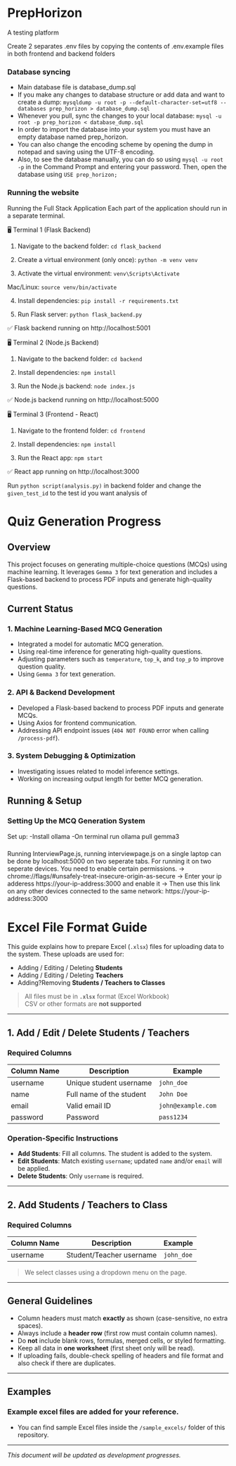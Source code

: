 # PrepHorizon
A testing platform

Create 2 separates .env files by copying the contents of .env.example files in both frontend and backend folders

### Database syncing
* Main database file is database_dump.sql
* If you make any changes to database structure or add data and want to create a dump: `mysqldump -u root -p --default-character-set=utf8 --databases prep_horizon > database_dump.sql`
* Whenever you pull, sync the changes to your local database: `mysql -u root -p prep_horizon < database_dump.sql`
* In order to import the database into your system you must have an empty database named prep_horizon.
* You can also change the encoding scheme by opening the dump in notepad and saving using the UTF-8 encoding.
* Also, to see the database manually, you can do so using `mysql -u root -p` in the Command Prompt and entering your password. Then, open the database using `USE prep_horizon;`

### Running the website
Running the Full Stack Application
Each part of the application should run in a separate terminal.

🖥️ Terminal 1 (Flask Backend)
1. Navigate to the backend folder:
`cd flask_backend`

2. Create a virtual environment (only once):
`python -m venv venv`

3. Activate the virtual environment:
`venv\Scripts\Activate`

Mac/Linux:
`source venv/bin/activate`

4. Install dependencies:
`pip install -r requirements.txt`

5. Run Flask server:
`python flask_backend.py`

✅ Flask backend running on http://localhost:5001

🖥️ Terminal 2 (Node.js Backend)
1. Navigate to the backend folder:
`cd backend`

2. Install dependencies:
`npm install`

3. Run the Node.js backend:
`node index.js`

✅ Node.js backend running on http://localhost:5000

🖥️ Terminal 3 (Frontend - React)
1. Navigate to the frontend folder:
`cd frontend`

2. Install dependencies:
`npm install`

3. Run the React app:
`npm start`

✅ React app running on http://localhost:3000

Run `python script(analysis.py)` in backend folder and change the `given_test_id` to the test id you want analysis of

# Quiz Generation Progress

## Overview
This project focuses on generating multiple-choice questions (MCQs) using machine learning. It leverages `Gemma 3` for text generation and includes a Flask-based backend to process PDF inputs and generate high-quality questions.

## Current Status
### 1. **Machine Learning-Based MCQ Generation**
- Integrated a model for automatic MCQ generation.
- Using real-time inference for generating high-quality questions.
- Adjusting parameters such as `temperature`, `top_k`, and `top_p` to improve question quality.
- Using `Gemma 3` for text generation.

### 2. **API & Backend Development**
- Developed a Flask-based backend to process PDF inputs and generate MCQs.
- Using Axios for frontend communication.
- Addressing API endpoint issues (`404 NOT FOUND` error when calling `/process-pdf`).

### 3. **System Debugging & Optimization**
- Investigating issues related to model inference settings.
- Working on increasing output length for better MCQ generation.


## Running & Setup
### Setting Up the MCQ Generation System
Set up:
-Install ollama 
-On terminal run ollama pull gemma3

###
Running InterviewPage.js, running interviewpage.js on  a single laptop can be done by localhost:5000 on two seperate tabs. For running it on two seperate devices. You need to enable certain permissions.
-> chrome://flags/#unsafely-treat-insecure-origin-as-secure
-> Enter your ip adderess https://your-ip-address:3000 and enable it
-> Then use this link on any other devices connected to the same network: https://your-ip-address:3000 

# Excel File Format Guide

This guide explains how to prepare Excel (`.xlsx`) files for uploading data to the system. These uploads are used for:

- Adding / Editing / Deleting **Students**
- Adding / Editing / Deleting **Teachers**
- Adding?Removing **Students / Teachers to Classes**

> All files must be in **`.xlsx`** format (Excel Workbook)  
> CSV or other formats are **not supported**

---

## 1. Add / Edit / Delete Students / Teachers

### Required Columns

| Column Name | Description               | Example            |
|-------------|---------------------------|--------------------|
| username    | Unique student username   | `john_doe`         |
| name        | Full name of the student  | `John Doe`         |
| email       | Valid email ID            | `john@example.com` |
| password    | Password                  | `pass1234`         |

### Operation-Specific Instructions

- **Add Students**: Fill all columns. The student is added to the system.
- **Edit Students**: Match existing `username`; updated `name` and/or `email` will be applied.
- **Delete Students**: Only `username` is required.

---


## 2. Add Students / Teachers to Class

### Required Columns

| Column Name | Description                 | Example      |
|-------------|-----------------------------|--------------|
| username    | Student/Teacher username    | `john_doe`   |

> We select classes using a dropdown menu on the page.

---

## General Guidelines

- Column headers must match **exactly** as shown (case-sensitive, no extra spaces).
- Always include a **header row** (first row must contain column names).
- Do **not** include blank rows, formulas, merged cells, or styled formatting.
- Keep all data in **one worksheet** (first sheet only will be read).
- If uploading fails, double-check spelling of headers and file format and also check if there are duplicates.

---

## Examples

### Example excel files are added for your reference.
- You can find sample Excel files inside the `/sample_excels/` folder of this repository.

---
*This document will be updated as development progresses.*


